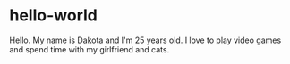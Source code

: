 # hello-world
Hello. My name is Dakota and I'm 25 years old. I love to play video games and spend time with my girlfriend and cats. 
